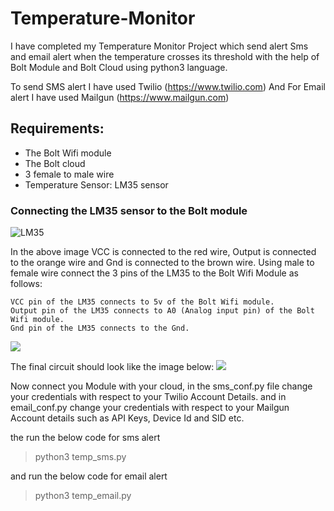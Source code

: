 # Temperature-Monitor
I have completed my Temperature Monitor Project which send alert Sms and email alert when the temperature crosses its threshold with the help of Bolt Module and Bolt Cloud using python3 language.

To send SMS alert I have used Twilio (https://www.twilio.com)
And For Email alert I have used Mailgun (https://www.mailgun.com)


## Requirements:
* The Bolt Wifi module 
* The Bolt cloud
* 3 female to male wire
* Temperature Sensor: LM35 sensor

### Connecting the LM35 sensor to the Bolt module

![LM35](https://cdn.fs.teachablecdn.com/resize=width:1500/8oB9WdMSy2vBpwIKEYK6)

In the above image VCC is connected to the red wire, Output is connected to the orange wire and Gnd is connected to the brown wire. Using male to female wire connect the 3 pins of the LM35 to the Bolt Wifi Module as follows:

    VCC pin of the LM35 connects to 5v of the Bolt Wifi module.
    Output pin of the LM35 connects to A0 (Analog input pin) of the Bolt Wifi module.
    Gnd pin of the LM35 connects to the Gnd.
![](https://cdn.fs.teachablecdn.com/resize=width:1500/G6j1stIQDOBd6kRffdyw)

The final circuit should look like the image below:
![](https://cdn.fs.teachablecdn.com/resize=width:1500/Ig2OOt38Tn28UQro2CT0)

Now connect you Module with your cloud, in the sms_conf.py file change your credentials with respect to your Twilio Account Details. and in email_conf.py change your credentials with respect to your Mailgun Account details such as API Keys, Device Id and SID etc.
 
 the run the below code for sms alert
 > python3 temp_sms.py
 
 and run the below code for email alert
 > python3 temp_email.py
